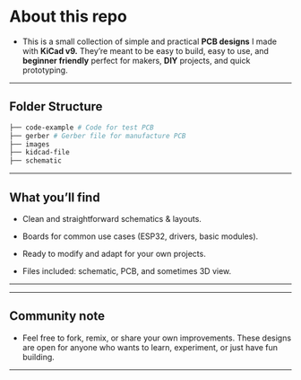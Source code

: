 
# About this repo

- This is a small collection of simple and practical **PCB designs** I made with **KiCad v9.**
They’re meant to be easy to build, easy to use, and **beginner friendly** perfect for makers, **DIY** projects, and quick prototyping.

---

## Folder Structure 

```sh
├── code-example # Code for test PCB
├── gerber # Gerber file for manufacture PCB
├── images  
├── kidcad-file  
├── schematic 

```
---

## What you’ll find

- Clean and straightforward schematics & layouts.

- Boards for common use cases (ESP32, drivers, basic modules).

- Ready to modify and adapt for your own projects.

- Files included: schematic, PCB, and sometimes 3D view. 

---
---

## Community note

- Feel free to fork, remix, or share your own improvements. These designs are open for anyone who wants to learn, experiment, or just have fun building.

---